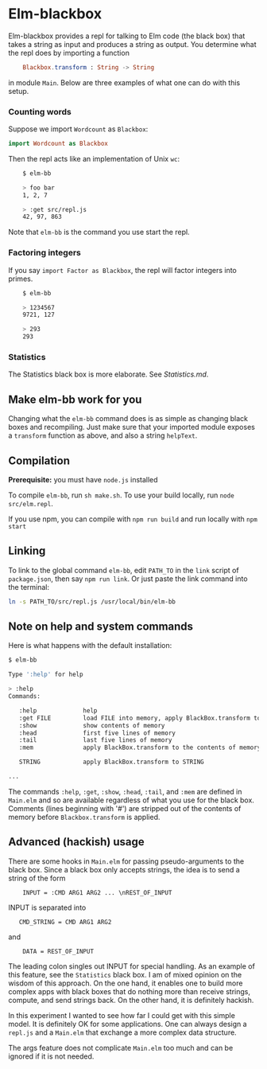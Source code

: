 # Elm-blackbox

Elm-blackbox provides a repl for talking to Elm code
(the black box) that takes a string as input and produces a string
as output. You determine what the repl does by importing
a function

```elm
    Blackbox.transform : String -> String
```

in module `Main`.   Below are three examples of what one can do
with this setup.

### Counting words

Suppose we import `Wordcount` as `Blackbox`:

```elm
import Wordcount as Blackbox
```

Then the repl acts like an implementation  of Unix `wc`:


```bash
    $ elm-bb

    > foo bar
    1, 2, 7

    > :get src/repl.js
    42, 97, 863
```

Note that `elm-bb` is the command you use start the repl.


### Factoring integers

If you say `import Factor as Blackbox`, the repl will factor integers into primes.

```bash
    $ elm-bb

    > 1234567
    9721, 127

    > 293
    293
```

### Statistics

The Statistics black box is more elaborate.  See *Statistics.md*.

## Make elm-bb work for you

Changing what the `elm-bb` command does is as
simple as changing black boxes and recompiling.
Just make sure that your imported module  exposes
a `transform` function as above, and also a string `helpText`.


## Compilation

**Prerequisite:** you must have `node.js` installed

To compile `elm-bb`, run `sh make.sh`.  To use your build locally,
run `node src/elm.repl`.

If you use npm, you can compile with `npm run build` and run locally with `npm start`


## Linking

To link to the global command  `elm-bb`, edit `PATH_TO` in the `link` script
of `package.json`, then say `npm run link`.  Or just paste the link command
into the terminal:

```bash
ln -s PATH_TO/src/repl.js /usr/local/bin/elm-bb
```

## Note on help and system commands

Here is what happens with the default installation:

```bash
$ elm-bb

Type ':help' for help

> :help
Commands:

   :help             help
   :get FILE         load FILE into memory, apply BlackBox.transform to it
   :show             show contents of memory
   :head             first five lines of memory
   :tail             last five lines of memory
   :mem              apply BlackBox.transform to the contents of memory

   STRING            apply BlackBox.transform to STRING

...
```

The commands `:help`, `:get`, `:show`, `:head`, `:tail`, and `:mem` are
defined in `Main.elm` and so are available regardless of what you use for the
black box.  Comments (lines beginning with '#') are stripped out of the
contents of memory before `Blackbox.transform` is applied.

## Advanced (hackish) usage  

There are some hooks in `Main.elm` for passing pseudo-arguments to the black box.
Since a black box only accepts strings, the idea is to send a string of the form

```
    INPUT = :CMD ARG1 ARG2 ... \nREST_OF_INPUT  
```

INPUT is separated into

```
   CMD_STRING = CMD ARG1 ARG2
```

and

```
    DATA = REST_OF_INPUT
```

The leading colon singles out INPUT for special handling.  As an example
of this feature, see the `Statistics` black box.  I am of mixed opinion
on the wisdom of this approach.  On the one hand, it enables one to build
more complex apps with black boxes that do nothing more than receive strings,
compute, and send strings back.  On the other hand, it is definitely hackish.

In this experiment I wanted to see how far I could get with this simple model.  It is
definitely OK for some applications. One can always design a `repl.js` and a `Main.elm`
that exchange a more complex data structure.

The args feature does not complicate `Main.elm` too much and can be ignored if it is not needed.
